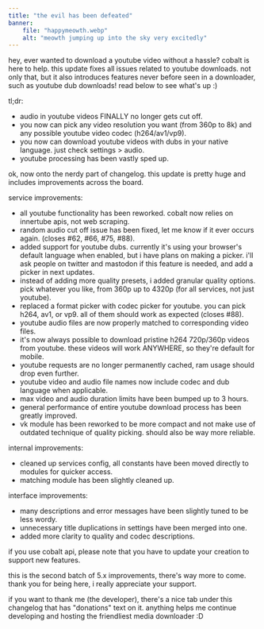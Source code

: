 ```yaml
---
title: "the evil has been defeated"
banner:
    file: "happymeowth.webp"
    alt: "meowth jumping up into the sky very excitedly"
---
```

hey, ever wanted to download a youtube video without a hassle? cobalt is here to help. this update fixes all issues related to youtube downloads.
not only that, but it also introduces features never before seen in a downloader, such as youtube dub downloads! read below to see what's up :)

<span class="text-backdrop">tl;dr:</span>
- audio in youtube videos FINALLY no longer gets cut off.
- you now can pick any video resolution you want (from 360p to 8k) and any possible youtube video codec (h264/av1/vp9).
- you now can download youtube videos with dubs in your native language. just check settings > audio.
- youtube processing has been vastly sped up.

ok, now onto the nerdy part of changelog. this update is pretty huge and includes improvements across the board.

service improvements:
- all youtube functionality has been reworked. cobalt now relies on innertube apis, not web scraping.
- random audio cut off issue has been fixed, let me know if it ever occurs again. (closes #62, #66, #75, #88).
- added support for youtube dubs. currently it's using your browser's default language when enabled, but i have plans on making a picker. i'll ask people on twitter and mastodon if this feature is needed, and add a picker in next updates.
- instead of adding more quality presets, i added granular quality options. pick whatever you like, from 360p up to 4320p (for all services, not just youtube).
- replaced a format picker with codec picker for youtube. you can pick h264, av1, or vp9. all of them should work as expected (closes #88).
- youtube audio files are now properly matched to corresponding video files.
- it's now always possible to download pristine h264 720p/360p videos from youtube. these videos will work ANYWHERE, so they're default for mobile.
- youtube requests are no longer permanently cached, ram usage should drop even further.
- youtube video and audio file names now include codec and dub language when applicable.
- max video and audio duration limits have been bumped up to 3 hours.
- general performance of entire youtube download process has been greatly improved.
- vk module has been reworked to be more compact and not make use of outdated technique of quality picking. should also be way more reliable.

internal improvements:
- cleaned up services config, all constants have been moved directly to modules for quicker access.
- matching module has been slightly cleaned up.

interface improvements:
- many descriptions and error messages have been slightly tuned to be less wordy.
- unnecessary title duplications in settings have been merged into one.
- added more clarity to quality and codec descriptions.

if you use cobalt api, please note that you have to update your creation to support new features.

this is the second batch of 5.x improvements, there's way more to come. thank you for being here, i really appreciate your support.

if you want to thank me (the developer), there's a nice tab under this changelog that has "donations" text on it. anything helps me continue developing and hosting the friendliest media downloader :D